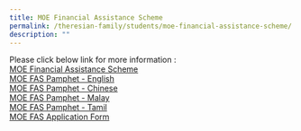 ```yaml
---
title: MOE Financial Assistance Scheme
permalink: /theresian-family/students/moe-financial-assistance-scheme/
description: ""
---
```

Please click below link for more information :
<br>
[MOE Financial Assistance Scheme](/files/moe_financial_assistance_scheme_school_website.pdf)
<br>
[MOE FAS Pamphet - English](/files/MOE%20Financial%20Assistance/moe%20fas%20pamphet%20-%20el.pdf)
<br>
[MOE FAS Pamphet - Chinese](/files/MOE%20Financial%20Assistance/moe%20fas%20pamphet%20-%20cl.pdf)
<br>
[MOE FAS Pamphet - Malay](/files/MOE%20Financial%20Assistance/moe%20fas%20pamphet%20-%20ml.pdf)
<br>
[MOE FAS Pamphet - Tamil](/files/MOE%20Financial%20Assistance/moe%20fas%20pamphet%20-%20tl.pdf)
<br>
[MOE FAS Application Form](/files/MOE%20Financial%20Assistance/2024%20moe%20fas%20application%20form.pdf)